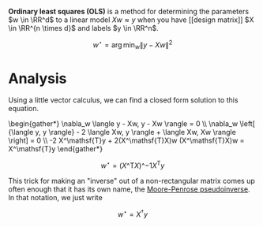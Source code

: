 **Ordinary least squares (OLS)** is a method for determining the parameters $w \in \RR^d$ to a linear model $Xw \approx y$ when you have [[design matrix]] $X \in \RR^{n \times d}$ and labels $y \in \RR^n$.

$$
w^\star = \arg\min_w \lVert y - Xw \rVert^2
$$

# Analysis

Using a little vector calculus, we can find a closed form solution to this equation.

\begin{gather\*}
\nabla_w \langle y - Xw,  y - Xw \rangle = 0 \\\\
\nabla_w \left[ {\langle y, y \rangle} - 2 \langle Xw, y \rangle +  \langle Xw, Xw \rangle \right] = 0 \\\\
-2 X^\mathsf{T}y + 2(X^\mathsf{T}X)w
(X^\mathsf{T}X)w  = X^\mathsf{T}y
\end{gather\*}

$$
w^\star = (X\^\mathsf{T}X)\^{-1}X^\mathsf{T}y \tag{OLS Solution}
$$

This trick for making an "inverse" out of a non-rectangular matrix comes up often enough that it has its own name, the [Moore-Penrose pseudoinverse](https://www.wikiwand.com/en/Moore%E2%80%93Penrose_inverse). In that notation, we just write

$$
w^\star = X^\dagger y
$$
